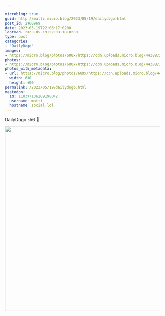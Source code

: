 ```yaml
---

microblog: true
guid: http://matti.micro.blog/2023/05/19/dailydogo.html
post_id: 2960969
date: 2023-05-19T22:03:17+0200
lastmod: 2023-05-19T22:03:18+0200
type: post
categories:
- "DailyDogo"
images:
- https://micro.blog/photos/600x/https://cdn.uploads.micro.blog/44388/2023/5a4719de97.jpg
photos:
- https://micro.blog/photos/600x/https://cdn.uploads.micro.blog/44388/2023/5a4719de97.jpg
photos_with_metadata:
- url: https://micro.blog/photos/600x/https://cdn.uploads.micro.blog/44388/2023/5a4719de97.jpg
  width: 600
  height: 600
permalink: /2023/05/19/dailydogo.html
mastodon:
  id: 110397136289198042
  username: matti
  hostname: social.lol
---
```

DailyDogo 556 🐶

<img src="https://micro.blog/photos/600x/https://blog.martin-haehnel.de/uploads/2023/5a4719de97.jpg" width="600" height="600" alt="" />

